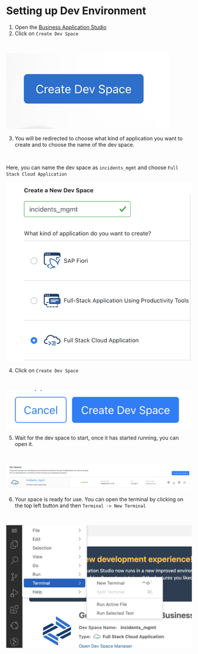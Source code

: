 # Setting up Dev Environment

1. Open the [Business Application Studio](https://bas-dlm-eu12.eu12cf.int.applicationstudio.cloud.sap/index.html)
2. Click on `Create Dev Space`
<br/>

![Create Dev Space](./assets/create_dev_space.png)
<br/>

3. You will be redirected to choose what kind of application you want to create and to choose the name of the dev space.
<br/>

Here, you can name the dev space as `incidents_mgmt` and choose `Full Stack Cloud Application`
<br/>

![Full Stack Cloud Application](./assets/full_stack_application.png)
<br/>

4. Click on `Create Dev Space`
<br/>

![Create Dev Space](./assets/create_space.png)
<br/>

5. Wait for the dev space to start, once it has started running, you can open it.
<br/>

![Open Space](./assets/spaces.png)
<br/>

6. Your space is ready for use. You can open the terminal by clicking on the top left button and then `Terminal -> New Terminal`
<br/>

![Open Terminal](./assets/Terminal.png)